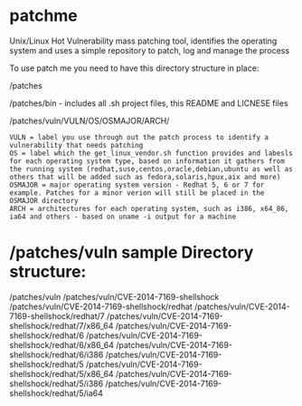 patchme
=======

Unix/Linux Hot Vulnerability mass patching tool, identifies the operating system and uses a simple repository to patch, log and manage the process

To use patch me you need to have this directory structure in place:

/patches

/patches/bin - includes all .sh project files, this README and LICNESE files

/patches/vuln/VULN/OS/OSMAJOR/ARCH/

	VULN = label you use through out the patch process to identify a vulnerability that needs patching
	OS = label which the get_linux_vendor.sh function provides and labesls for each operating system type, based on information it gathers from the running system (redhat,suse,centos,oracle,debian,ubuntu as well as others that will be added such as fedora,solaris,hpux,aix and more)
	OSMAJOR = major operating system version - Redhat 5, 6 or 7 for example. Patches for a minor verion will still be placed in the OSMAJOR directory
	ARCH = architectures for each operating system, such as i386, x64_86, ia64 and others - based on uname -i output for a machine

/patches/vuln sample Directory structure:
==========================================

/patches/vuln
/patches/vuln/CVE-2014-7169-shellshock
/patches/vuln/CVE-2014-7169-shellshock/redhat
/patches/vuln/CVE-2014-7169-shellshock/redhat/7
/patches/vuln/CVE-2014-7169-shellshock/redhat/7/x86_64
/patches/vuln/CVE-2014-7169-shellshock/redhat/6
/patches/vuln/CVE-2014-7169-shellshock/redhat/6/x86_64
/patches/vuln/CVE-2014-7169-shellshock/redhat/6/i386
/patches/vuln/CVE-2014-7169-shellshock/redhat/5
/patches/vuln/CVE-2014-7169-shellshock/redhat/5/x86_64
/patches/vuln/CVE-2014-7169-shellshock/redhat/5/i386
/patches/vuln/CVE-2014-7169-shellshock/redhat/5/ia64



